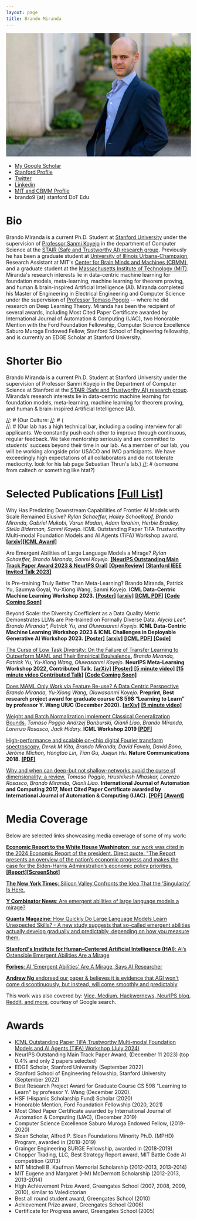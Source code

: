 ```yaml
---
layout: page
title: Brando Miranda
---
```


![me](/images/me_rains_suit.jpg)

- [My Google Scholar](https://scholar.google.com/citations?user=_NQJoBkAAAAJ&hl=en)
- [Stanford Profile](https://profiles.stanford.edu/brando-miranda?releaseVersion=9.9.0)
- [Twitter](https://twitter.com/BrandoHablando)
- [Linkedin](https://www.linkedin.com/in/brando-miranda-40821046/)
- [MIT and CBMM Profile](https://cbmm.mit.edu/about/people/miranda)
- brando9 {at} stanford DoT Edu
<!-- - [(Maybe outdated) CV](/professional_documents/Brando_Miranda_long_CV.pdf) -->
<!-- Department of Computer Science
Gates Computer Science Building
353 Jane Stanford Way
Stanford, CA 94305 -->

# Bio #

Brando Miranda is a current Ph.D. Student at [Stanford University](https://stanford.edu) under the supervision of [Professor Sanmi Koyejo](https://cs.stanford.edu/~sanmi/index.html)
in the department of Computer Science at the [STAIR (Safe and Trustworthy AI) research group](https://cs.stanford.edu/~sanmi/index.html).
Previously he has been a graduate student at [University of Illinois Urbana-Champaign](https://illinois.edu/), Research Assistant at MIT's 
[Center for Brain Minds and Machines (CBMM)](https://cbmm.mit.edu/), and a graduate student at the [Massachusetts Institute of Technology (MIT)](https://mit.edu/).
Miranda's research interests lie in data-centric machine learning for foundation models, 
meta-learning, machine learning for theorem proving, and human & brain-inspired Artificial Intelligence (AI). 
Miranda completed his Master of Engineering in Electrical Engineering and Computer Science under the supervision of 
[Professor Tomaso Poggio](https://mcgovern.mit.edu/profile/tomaso-poggio/) -- where he did research on Deep Learning Theory.
Miranda has been the recipient of several awards, 
including Most Cited Paper Certificate awarded by International Journal of Automation & Computing (IJAC),
two Honorable Mention with the Ford Foundation Fellowship,
Computer Science Excellence Saburo Muroga Endowed Fellow, 
Stanford School of Engineering fellowship, and is currently an EDGE Scholar at Stanford University.

# Shorter Bio #
Brando Miranda is a current Ph.D. Student at Stanford University under the supervision of Professor Sanmi Koyejo in the Department of Computer Science at Stanford at the [STAIR (Safe and Trustworthy AI) research group](https://cs.stanford.edu/~sanmi/index.html).
Miranda’s research interests lie in data-centric machine learning for foundation models, meta-learning, machine learning for theorem proving, and human & brain-inspired Artificial Intelligence (AI). 


[//]: # (https://cs.stanford.edu/~sanmi/preparation.html  working with me, TODO: )

[//]: # (Our Culture:
[//]: # (  
[//]: # (Our lab has a high technical bar, including a coding interview for all applicants. We constantly push each other to improve through continuous, regular feedback. We take mentorship seriously and are committed to students' success beyond their time in our lab. As a member of our lab, you will be working alongside prior USACO and IMO participants. We have exceedingly high expectations of all collaborators and do not tolerate mediocrity. look for his lab page Sebastian Thrun's lab.)
[//]: # (someone from caltech or something like htat?)

<!-- ![me](/images/me_rains_suit.jpg){:class="img-responsive"} -->
<!-- ![me](/images/me_rains_suit.jpg) -->

# Selected Publications [ [Full List] ](https://scholar.google.com/citations?user=_NQJoBkAAAAJ&hl=en)

[//]: # (Note: * denotes equal contribution.)


Why Has Predicting Downstream Capabilities of Frontier AI Models with Scale Remained Elusive?
*Rylan Schaeffer, Hailey Schoelkopf, Brando Miranda, Gabriel Mukobi, Varun Madan, Adam Ibrahim, Herbie Bradley, Stella Biderman, Sanmi Koyejo.* 
ICML Outstanding Paper TiFA Trustworthy Multi-modal Foundation Models and AI Agents (TiFA) Workshop award.
[**\[arxiv\]**](https://arxiv.org/pdf/2406.04391)[**[ICML Award]**]((/professional_documents/tifa%20award%20elusive.png))

Are Emergent Abilities of Large Language Models a Mirage?
*Rylan Schaeffer, Brando Miranda, Sanmi Koyejo.*
[**[NeurIPS Outstanding Main Track Paper Award 2023 & NeurIPS Oral]**](https://blog.neurips.cc/2023/12/11/announcing-the-neurips-2023-paper-awards/)
[**[OpenReview]**](https://openreview.net/forum?id=ITw9edRDlD) 
[**[Stanford IEEE Invited Talk 2023]**](https://www.youtube.com/live/ypKwNrmuuPM?si=G8mfIdPaAFx82Jcl)
<!-- [**[NeurIPS Oral]**](https://neurips.cc/virtual/2023/poster/72117) -->

<!-- Are Emergent Abilities of Large Language Models a Mirage?
*Rylan Schaeffer, Brando Miranda, Sanmi Koyejo.*
**Preprint & ICML Challenges in Deployable Generative AI Workshop 2023.**
[**[arXiv]**](https://arxiv.org/abs/2304.15004)  -->

Is Pre-training Truly Better Than Meta-Learning?
Brando Miranda, Patrick Yu, Saumya Goyal, Yu-Xiong Wang, Sanmi Koyejo.
**ICML Data-Centric Machine Learning Workshop 2023.**
[**[Poster]**](https://docs.google.com/presentation/d/127Kmbi93dZOtGFnTEgyAvAWv4sX-RRPlEZh8p4zuUOw/edit?usp=sharing)
[**[arxiv]**](https://arxiv.org/abs/2306.13841)
[**[ICML PDF]**](https://dmlr.ai/assets/accepted-papers/117/CameraReady/MAML_vs_PT___NeurIPS__ICML_2023__Draft_2_.pdf)
[**[Code Coming Soon]**]()

Beyond Scale: the Diversity Coefficient as a Data Quality Metric Demonstrates LLMs are Pre-trained on Formally Diverse Data.
*Alycia Lee\*, Brando Miranda\*, Patrick Yu, and Oluwasanmi Koyejo.*
**ICML Data-Centric Machine Learning Workshop 2023 & ICML Challenges in Deployable Generative AI Workshop 2023.**
[**[Poster]**](https://docs.google.com/presentation/d/1QF-S8URtOMWxsdaam_rVCWsotEC3CDsvQoNnboQ1CEI/edit?usp=sharing)
[**[arxiv]**](https://arxiv.org/abs/2306.13840)
[**[ICML PDF]**](https://dmlr.ai/assets/accepted-papers/113/CameraReady/ICML_2023_DMLR_Workshop__Diversity_Coefficient___LLMs__8pg_.pdf)
[**[Code]**](https://github.com/alycialee/beyond-scale-language-data-diversity)

[//]: # ([**[Stanford Data Science Poster]**]&#40;https://docs.google.com/presentation/d/1W4biGEKO7jGOviClEtkqM6sscsth1mK9/edit?usp=sharing&ouid=111989168652781065814&rtpof=true&sd=true&#41;)
[//]: # ([**[Short 8 page paper]**]&#40;professional_documents/ICML_2023_DeployGenAI_Workshop__Diversity_Coefficient___LLMs__8pg_.pdf&#41;)
[//]: # ([**[Short 6 page paper]**]&#40;professional_documents/ICML_2023_DeployGenAI_Workshop__Diversity_Coefficient___LLMs__6pg_.pdf&#41;)
[//]: # (**Generative AI and Foundation Models Workshop 2023 - SAIL &#40;Stanford Artificial Intelligence Laboratory&#41;.**)
[//]: # ([**2023 Stanford Data Science Conference.**]&#40;https://datascience.stanford.edu/2023-stanford-data-science-conference&#41;)
[//]: # ([**[SAIL Poster]**]&#40;professional_documents/SAIL_2023_Poster.pdf&#41;)

[The Curse of Low Task Diversity: On the Failure of Transfer Learning to Outperform MAML and Their Empirical Equivalence.](https://openreview.net/forum?id=Z75fwzPdty)
*Brando Miranda, Patrick Yu, Yu-Xiong Wang, Oluwasanmi Koyejo.*
**NeurIPS Meta-Learning Workshop 2022, Contributed Talk.**
[**[arXiv]**](https://arxiv.org/abs/2208.01545) 
[**[Poster]**](professional_documents/Poster_Low_Diversity____NeurIPS_WS_2022__Draft_2_.pdf)
[**[5 minute video]**](https://youtu.be/mM5vllz1hPg)
[**[15 minute video Contributed Talk]**](https://slideslive.com/38996684/the-curse-of-low-task-diversity-on-the-failure-of-transfer-learning-to-outperform-maml-and-their-empirical-equivalence?ref=search-presentations-low+diversity)
[**[Code Coming Soon]**]()

[//]: # ([**[PDF]**]&#40;https://openreview.net/forum?id=Z75fwzPdty&#41;)
[//]: # ([**[15 minute video Contributed Talk, pre-recording]**]&#40;https://youtu.be/3LfTWHIgmvM&#41;)
[//]: # ([**[Code, contact me for now, coming soon I hope!]**]&#40;&#41;)
[//]: # (5 min video from neurips)
[//]: # (https://slideslive.com/38994633/the-curse-of-low-task-diversity-on-the-failure-of-transfer-learning-to-outperform-maml-and-their-empirical-equivalence?ref=search-presentations-low+diversity)

[Does MAML Only Work via Feature Re-use? A Data Centric Perspective](https://arxiv.org/abs/2112.13137)
*Brando Miranda, Yu-Xiong Wang, Oluwasanmi Koyejo.*
**Preprint, Best research project award for graduate course CS 598 “Learning to Learn” by professor Y. Wang UIUC (December 2020).**
[**[arXiv]**](https://arxiv.org/abs/2112.13137)
[**[5 minute video]**](https://youtu.be/WyG6bwGnbGc)

[//]: # ([**[PDF]**]&#40;https://www.ideals.illinois.edu/handle/2142/109139&#41;)

[Weight and Batch Normalization implement Classical Generalization Bounds.](https://sites.google.com/view/icml2019-generalization/accepted-papers)
*Tomaso Poggio Andrzej Banburski, Qianli Liao, Brando Miranda, Lorenzo Rosasco, Jack Hidary.*
**ICML Workshop 2019**
[**[PDF]**](https://sites.google.com/view/icml2019-generalization/accepted-papers)

[//]: # ([**[PDF]**]&#40;/professional_documents/ICML2019_paper_53.pdf&#41;)

[High-performance and scalable on-chip digital Fourier transform spectroscopy.](https://www.nature.com/articles/s41467-018-06773-2)
*Derek M Kita, Brando Miranda, David Favela, David Bono, Jérôme Michon, Hongtao Lin, Tian Gu, Juejun Hu.*
**Nature Communications 2018.**
[**[PDF]**](https://www.nature.com/articles/s41467-018-06773-2)

[Why and when can deep-but not shallow-networks avoid the curse of dimensionality: a review.](https://link.springer.com/article/10.1007/s11633-017-1054-2)
*Tomaso Poggio, Hrushikesh Mhaskar, Lorenzo Rosasco, Brando Miranda, Qianli Liao.*
**International Journal of Automation and Computing 2017, Most Cited Paper Certificate awarded by International Journal of Automation & Computing (IJAC).**
[**[PDF]**](https://link.springer.com/article/10.1007/s11633-017-1054-2)
[**[Award]**](/professional_documents/Why_and_When_Can_Deep_but_Not_Shallow_networks_Avoid_the_Curse_of_Dimensionality_A_Review.jpg)

# Media Coverage

Below are selected links showcasing media coverage of some of my work:

[**Economic Report to the White House Washington**: our work was cited in the 2024 Economic Report of the president. Direct quote: "The Report presents an overview of the nation’s economic progress and makes the case for the Biden-Harris Administration’s economic policy priorities.](https://www.whitehouse.gov/cea/written-materials/2024/03/21/the-2024-economic-report-of-the-president/)[**[Report]**](https://www.whitehouse.gov/wp-content/uploads/2024/03/ERP-2024-CHAPTER-7.pdf)[**[ScreenShot]**](images/white_house_labor_substitute_huam_rs_bm_sk.png)
<!-- [**[CopyReport]**](non_personal_documents/white house report schaeffer miranda koyejo cited.pdf) -->

[**The New York Times**: Silicon Valley Confronts the Idea That the ‘Singularity’ Is Here.](https://www.nytimes.com/2023/06/11/technology/silicon-valley-confronts-the-idea-that-the-singularity-is-here.html)

[**Y Combinator News**: Are emergent abilities of large language models a mirage?](https://news.ycombinator.com/item?id=35768824)

[**Quanta Magazine**: How Quickly Do Large Language Models Learn Unexpected Skills? - A new study suggests that so-called emergent abilities actually develop gradually and predictably, depending on how you measure them.](https://www.quantamagazine.org/how-quickly-do-large-language-models-learn-unexpected-skills-20240213/)

[**Stanford's Institute for Human-Centered Artificial Intelligence (HAI)**: AI’s Ostensible Emergent Abilities Are a Mirage](https://hai.stanford.edu/news/ais-ostensible-emergent-abilities-are-mirage)

[**Forbes**: AI ‘Emergent Abilities’ Are A Mirage, Says AI Researcher](https://www.forbes.com/sites/andreamorris/2023/05/09/ai-emergent-abilities-are-a-mirage-says-ai-researcher/?sh=1ec9b33f283f)

[**Andrew Ng** endorsed our paper & believes it is evidence that AGI won't come discontinuously, but instead, will come smoothly and predictably](https://x.com/AndrewYNg/status/1766554536192446957?s=20)

This work was also covered by: [Vice, Medium, Hackwernews, NeurIPS blog, Reddit, and more](https://www.google.com/search?q=are+emergent+abilities+of+large+language+models+a+mirage&sca_esv=601452934&rlz=1C5CHFA_enUS741US741&sxsrf=ACQVn0-c2GdoTGcENwUnRQq9OL9o9oMnRw%3A1706215019783&ei=a8ayZdCpL_DnkPIP4pu2yA4&oq=are+emergent+abilities+of+large++a+mirage&gs_lp=Egxnd3Mtd2l6LXNlcnAiKWFyZSBlbWVyZ2VudCBhYmlsaXRpZXMgb2YgbGFyZ2UgIGEgbWlyYWdlKgIIADIGEAAYBxgeMgYQABgHGB4yBhAAGAcYHjIGEAAYBxgeSMc-UKcEWNw3cAB4AZABAJgBWqABqAmqAQIxN7gBA8gBAPgBAcICBBAAGEfCAgQQIxgnwgIKECMYgAQYigUYJ8ICFxAuGIAEGIoFGJECGLEDGIMBGMcBGNEDwgIKEAAYgAQYigUYQ8ICBRAAGIAEwgILEAAYgAQYsQMYgwHCAg4QLhiABBiKBRixAxiDAcICERAuGIAEGLEDGIMBGMcBGNEDwgIREC4YgAQYigUYkQIYsQMYgwHCAgsQLhiABBiKBRiRAsICCxAAGIAEGIoFGJECwgIOEAAYgAQYigUYsQMYgwHCAggQABiABBixA-IDBBgAIEGIBgGQBgg&sclient=gws-wiz-serp#ip=1), courtesy of Google search. 


# Awards

- [ICML Outstanding Paper TiFA Trustworthy Multi-modal Foundation Models and AI Agents (TiFA) Workshop (July 2024)](/professional_documents/tifa%20award%20elusive.png)
- NeurIPS Outstanding Main Track Paper Award, (December 11 2023) (top 0.4% and only 2 papers selected)
- EDGE Scholar, Stanford University (September 2022)
- Stanford School of Engineering fellowship, Stanford University (September 2022)
- Best Research Project Award for Graduate Course CS 598 "Learning to Learn" by professor Y. Wang (December 2020).
- HSF (Hispanic Scholarship Fund) Scholar (2020)
- Honorable Mention, Ford Foundation Fellowship (2020, 2021)
- Most Cited Paper Certificate awarded by International Journal of Automation & Computing (IJAC), (December 2019)
- Computer Science Excellence Saburo Muroga Endowed Fellow, (2019-2020)
- Sloan Scholar, Alfred P. Sloan Foundations Minority Ph.D. (MPHD) Program, awarded in (2018-2019)
- Grainger Engineering SURGE Fellowship, awarded in (2018-2019)
- Chopper Trading, LLC, Best Strategy Report award, MIT Battle Code AI competition (2013)
- MIT Mitchell B. Kaufman Memorial Scholarship (2012-2013, 2013-2014)
- MIT Eugene and Margaret (HM) McDermott Scholarship (2012-2013, 2013-2014)
- High Achievement Prize Award, Greengates School (2007, 2008, 2009, 2010), similar to Valedictorian
- Best all round student award, Greengates School (2010)
- Achievement Prize award, Greengates School (2006)
- Certificate for Progress award, Greengates School (2005)